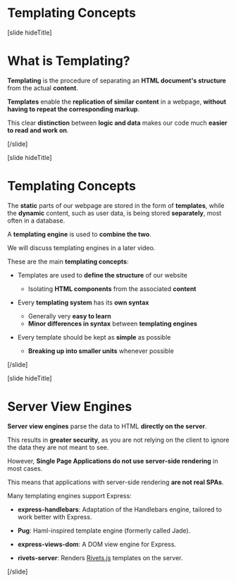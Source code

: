 # Templating Concepts

[slide hideTitle]

# What is Templating?

**Templating** is the procedure of separating an **HTML document's structure** from the actual **content**.

**Templates** enable the **replication of similar content** in a webpage, **without having to repeat the corresponding markup**.

This clear **distinction** between **logic and data** makes our code much **easier to read and work on**.

[/slide]

[slide hideTitle]

# Templating Concepts

The **static** parts of our webpage are stored in the form of **templates**, while the **dynamic** content, such as user data, is being stored **separately**, most often in a database.

A **templating engine** is used to **combine the two**.

We will discuss templating engines in a later video.

These are the main **templating concepts**:

- Templates are used to **define the structure** of our website
    - Isolating **HTML components** from the associated **content**

- Every **templating system** has its **own syntax**
    - Generally very **easy to learn**
    - **Minor differences in syntax** between **templating engines**

- Every template should be kept as **simple** as possible
    - **Breaking up into smaller units** whenever possible

[/slide]

[slide hideTitle]

# Server View Engines

**Server view engines** parse the data to HTML **directly on the server**.

This results in **greater security**, as you are not relying on the client to ignore the data they are not meant to see.

However, **Single Page Applications do not use server-side rendering** in most cases.

This means that applications with server-side rendering **are not real SPAs**.

Many templating engines support Express:

- **express-handlebars**: Adaptation of the Handlebars engine, tailored to work better with Express.
  
- **Pug**: Haml\-inspired template engine (formerly called Jade).
  
- **express-views-dom**: A DOM view engine for Express.

- **rivets-server**: Renders [Rivets.js](http://rivetsjs.com) templates on the server.

[/slide]
